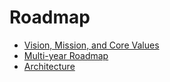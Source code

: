 # Roadmap

- [Vision, Mission, and Core Values](./vision-mission-core-values.md)
- [Multi-year Roadmap](./multi-year-roadmap/index.md)
- [Architecture](./architecture/index.md)
